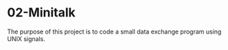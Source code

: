# 02-Minitalk
The purpose of this project is to code a small data exchange program using UNIX signals.

